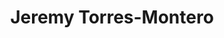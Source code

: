 ---
layout: autor
title: Jeremy Torres-Montero
posicion: Administrador
generosAutor: Fantasía & Ciencia Ficción
selloAutor:
paisAutor:
selloAutor:
librosAutor: {a,b,c}
imagenAutor:
---